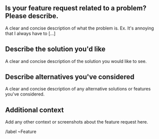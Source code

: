 ## Is your feature request related to a problem? Please describe.

A clear and concise description of what the problem is. Ex. It's annoying that I always have to [...]

##  Describe the solution you'd like

A clear and concise description of the solution you would like to see.

## Describe alternatives you've considered

A clear and concise description of any alternative solutions or features you've considered.

## Additional context

Add any other context or screenshots about the feature request here.

/label ~Feature
